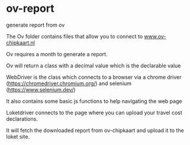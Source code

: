 # ov-report
generate report from ov

The Ov folder contains files that allow you to connect to www.ov-chipkaart.nl

Ov requires a month to generate a report.

Ov will return a class with a decimal value which is the declarable value



WebDriver is the class which connects to a browser via a chrome driver (https://chromedriver.chromium.org/) and selenium (https://www.selenium.dev/)

It also contains some basic js functions to help navigating the web page



Loketdriver connects to the page where you can upload your travel cost declarations.

It will fetch the downloaded report from ov-chipkaart and upload it to the loket site.

